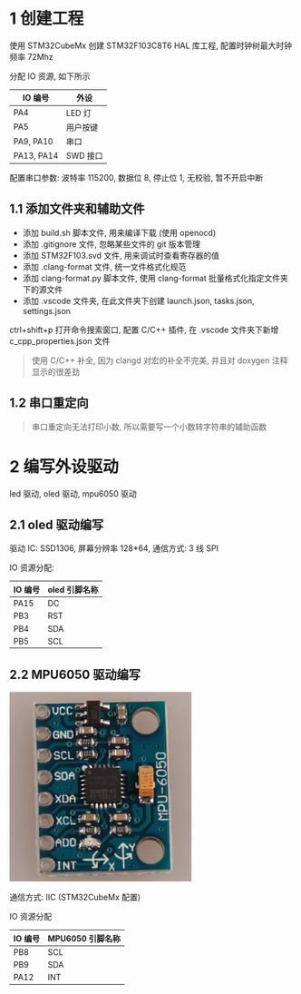 # 1 创建工程

使用 STM32CubeMx 创建 STM32F103C8T6 HAL 库工程, 配置时钟树最大时钟频率 72Mhz

分配 IO 资源, 如下所示

| IO 编号    | 外设     |
| ---------- | -------- |
| PA4        | LED 灯   |
| PA5        | 用户按键 |
| PA9, PA10  | 串口     |
| PA13, PA14 | SWD 接口 |

配置串口参数: 波特率 115200, 数据位 8, 停止位 1, 无校验, 暂不开启中断

## 1.1 添加文件夹和辅助文件

* 添加 build.sh 脚本文件, 用来编译下载 (使用 openocd)
* 添加 .gitignore 文件, 忽略某些文件的 git 版本管理
* 添加 STM32F103.svd 文件, 用来调试时查看寄存器的值
* 添加 .clang-format 文件, 统一文件格式化规范
* 添加 clang-format.py 脚本文件, 使用 clang-format 批量格式化指定文件夹下的源文件
* 添加 .vscode 文件夹, 在此文件夹下创建 launch.json, tasks.json, settings.json

ctrl+shift+p 打开命令搜索窗口, 配置 C/C++ 插件, 在 .vscode 文件夹下新增 c_cpp_properties.json 文件

> 使用  C/C++ 补全, 因为 clangd 对宏的补全不完美, 并且对 doxygen 注释显示的很差劲

## 1.2 串口重定向

> 串口重定向无法打印小数, 所以需要写一个小数转字符串的辅助函数

# 2 编写外设驱动

led 驱动, oled 驱动, mpu6050 驱动

## 2.1 oled 驱动编写

驱动 IC: SSD1306, 屏幕分辨率 128*64, 通信方式: 3 线 SPI

IO 资源分配:

| IO 编号 | oled 引脚名称 |
| ------- | ------------- |
| PA15    | DC            |
| PB3     | RST           |
| PB4     | SDA           |
| PB5     | SCL           |

## 2.2 MPU6050 驱动编写

![1709382067410](images/1709382067410.png)

通信方式: IIC (STM32CubeMx 配置)

IO 资源分配

| IO 编号 | MPU6050 引脚名称 |
| ------- | ---------------- |
| PB8     | SCL              |
| PB9     | SDA              |
| PA12    | INT              |
